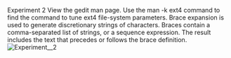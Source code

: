 Experiment 2 View the gedit man page. Use the man -k ext4 command to find the command to tune ext4 file-system parameters. Brace expansion is used to generate discretionary strings of characters. Braces contain a comma-separated list of strings, or a sequence expression. The result includes the text that precedes or follows the brace definition.
![Experiment__2](https://github.com/user-attachments/assets/f4bfa802-aef4-4bed-b5cb-135fddab24db)
